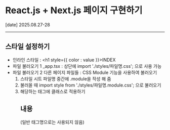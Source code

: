 # React.js + Next.js 페이지 구현하기
[date] 2025.08.27-28

-------------

## 스타일 설정하기
- 인라인 스타일 : <h1 style={{ color : value }}>INDEX</h1>
- 파일 불러오기 1 _app.tsx : 상단에 import './styles/파일명.css'; 으로 사용 가능 
- 파일 불러오기 2 다른 페이지 파일들 : CSS Module 기능을 사용하여 불러오기<br>
    1) 스타일 시트 파일명 중간에 .module을 작성 해 줌
    2) 불러올 때  import style from './styles/파일명.module.css'; 으로 불러오기
    3) 해당하는 태그에 클래스로 적용하기 <h2 className={style.h2}>내용</h2> (일반 태그명으로는 사용되지 않음)

